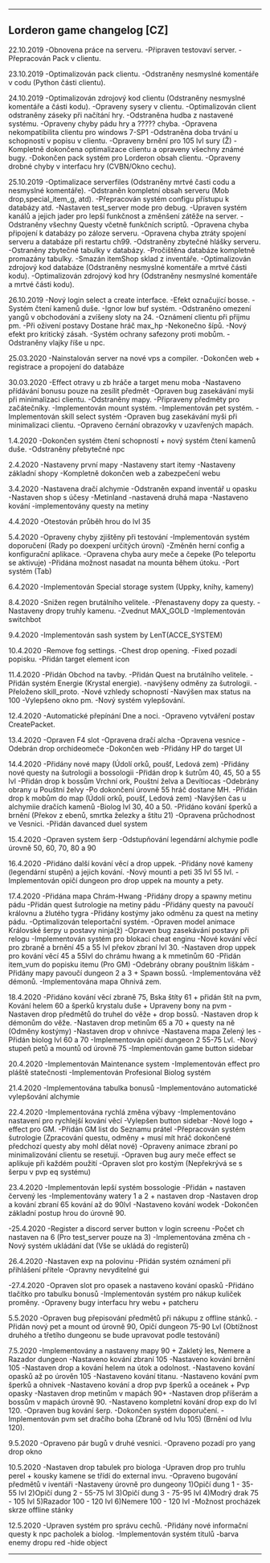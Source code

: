 -----------------------------------------------------------------------------------------------------
Lorderon game changelog [CZ]
-----------------------------------------------------------------------------------------------------
22.10.2019
-Obnovena práce na serveru.
-Připraven testovaví server.
-Přepracován Pack v clientu.

23.10.2019
-Optimalizován pack clientu.
-Odstraněny nesmyslné komentáře v codu (Python části clientu).

24.10.2019
-Optimalizován zdrojový kod clientu (Odstraněny nesmyslné komentáře a části kodu).
-Opraveny sysery v clientu.
-Optimalizován client odstraněny záseky při načítání hry.
-Odstraněna hudba z nastavené systému.
-Opraveny chyby pádu hry a ????? chyba.
-Opravena nekompatibilita clientu pro windows 7-SP1
-Odstraněna doba trvání u schopností v popisu v clientu.
-Opraveny brnění pro 105 lvl sury (Ž)
-Kompletně dokončena optimalizace clientu a opraveny všechny známé bugy.
-Dokončen pack systém pro Lorderon obsah clientu.
-Opraveny drobné chyby v interfacu hry (CVBN/Okno cechu).

25.10.2019
-Optimalizace serverfiles (Odstraněny mrtvé časti codu a nesmyslné komentáře).
-Odstraněn kompletní obsah serveru (Mob drop,special_item_g, atd).
-Přepracován systém configu přístupu k databázy atd.
-Nastaven test_server mode pro debug.
-Upraven systém kanálů a jejich jader pro lepší funkčnost a změnšení zátěže na server.
-Odstraněny všechny Questy včetně funkčních scriptů.
-Opravena chyba připojení k databázy po záloze serveru.
-Opravena chyba ztráty spojení serveru a databáze při restartu ch99.
-Odstraněny zbytečné hlášky serveru.
-Ostraněny zbytečné tabulky v databázy.
-Pročištěna databáze kompletně promazány tabulky.
-Smazán itemShop sklad z inventáře.
-Optimalizován zdrojový kod databáze (Odstraněny nesmyslné komentáře a mrtvé části kodu).
-Optimalizován zdrojový kod hry (Odstraněny nesmyslné komentáře a mrtvé části kodu).

26.10.2019
-Nový login select a create interface.
-Efekt označující bosse.
-Systém čtení kamenů duše.
-Ignor low buf systém.
-Odstraněno omezení yangů v obchodování a zvíšeny sloty na 24.
-Oznámení clientu při přijmu pm.
-Při oživení postavy Dostane hráč max_hp
-Nekonečno šípů.
-Nový efekt pro kritický zásah.
-Systém ochrany safezony proti mobům.
-Odstraněny vlajky říše u npc.

25.03.2020
-Nainstalován server na nové vps a compiler.
-Dokončen web + registrace a propojení do databáze

30.03.2020
-Effect otravy u zb hráče a target menu moba
-Nastaveno přídávání bonusu pouze na zesílit předmět
-Opraven bug zasekávání myši při minimalizaci clientu.
-Odstraněny mapy.
-Připraveny předměty pro začátečníky.
-Implementován mount systém.
-Implementován pet systém.
-Implementován skill select systém
-Opraven bug zasekávání myši při minimalizaci clientu.
-Opraveno černání obrazovky v uzavřených mapách.

1.4.2020
-Dokončen systém čtení schopností + nový systém čtení kamenů duše.
-Odstraněny přebytečné npc

2.4.2020
-Nastaveny první mapy
-Nastaveny start itemy
-Nastaveny základní shopy
-Kompletně dokončen web a zabezpečení webu

3.4.2020
-Nastavena dračí alchymie
-Odstraněn expand inventář u opasku
-Nastaven shop s účesy
-Metinland
-nastavená druhá mapa 
-Nastaveno kování
-implementovány questy na metiny 

4.4.2020
-Otestován průběh hrou do lvl 35

5.4.2020
-Opraveny chyby zjištěny při testování
-Implementován systém doporučení (Rady po doexpení určitých úrovní)
-Změněn herní config a konfigurační aplikace.
-Opravena chyba aury meče a čepeke (Po teleportu se aktivuje)
-Přidána možnost nasadat na mounta během útoku.
-Port systém (Tab)

6.4.2020
-Implementován Special storage system (Uppky, knihy, kameny)

8.4.2020
-Snižen regen brutálního velitele.
-Přenastaveny dopy za questy.
-Nastaveny dropy truhly kamenu.
-Zvednut MAX_GOLD
-Implementován switchbot

9.4.2020
-Implementován sash system by LenT(ACCE_SYSTEM)

10.4.2020
-Remove fog settings.
-Chest drop opening.
-Fixed pozadí popisku.
-Přidán target element icon

11.4.2020
-Přidán Obchod na tavby.
-Přidán Quest na brutálního velitele.
-Přidán systém Energie (Krystal energie).
-navýšeny odměny za šutrologii.
-Přeloženo skill_proto.
-Nové vzhledy schopností
-Navýšen max status na 100
-Vylepšeno okno pm.
-Nový systém vylepšování.

12.4.2020
-Automatické přepínání Dne a noci.
-Opraveno vytváření postav CreatePacket.

13.4.2020
-Opraven F4 slot 
-Opravena dračí alcha
-Opravena vesnice
-Odebrán drop orchideomeče
-Dokončen web 
-Přidány HP do target UI

14.4.2020
-Přidány nové mapy (Údolí orků, poušť, Ledová zem)
-Přidány nové questy na šutrologii a bossologii
-Přidán drop k šutrům 40, 45, 50 a 55 lvl
-Přidán drop k bossům Vrchní ork, Pouštní želva a Devítiocas
-Odebrány obrany u Pouštní želvy 
-Po dokončení úrovně 55 hráč dostane MH.
-Přidán drop k mobům do map (Údolí orků, poušť, Ledová zem)
-Navýšen čas u alchymiie dračích kamenů 
-Biolog lvl 30, 40 a 50.
-Přidáno kování šperků a brnění (Překov z ebenů, smrtka železky a štítu 21)
-Opravena průchodnost ve Vesnici.
-Přidán davanced duel system

15.4.2020
-Opraven system šerp
-Odstupňování legendární alchymie podle úrovně 50, 60, 70, 80 a 90

16.4.2020
-Přidáno další kování věcí a drop uppek.
-Přidány nové kameny (legendární stupěn) a jejich kování.
-Nový mounti a peti 35 lvl 55 lvl.
-Implementován opičí dungeon pro drop uppek na mounty a pety.

17.4.2020
-Přidána mapa Chrám-Hwang
-Přidány dropy a spawny metinu pádu
-Přidán quest šutrologie na metiny pádu
-Přidány questy na pavoučí královnu a žlutého tygra
-Přidány kostýmy jako odměnu za quest na metiny pádu.
-Optimalizován teleportační systém.
-Opraven model animace Královské šerpy u postavy ninja(ž)
-Opraven bug zasekávání postavy při relogu
-Implementován systém pro blokaci cheat enginu
-Nové kování věcí pro zbraně a brnění 45 a 55 lvl překov zbraní lvl 30.
-Nastaven drop uppek pro kování věcí 45 a 55lvl do chrámu hwang a k mmetinům 60
-Přidán item_vum do popisku itemu (Pro GM)
-Odebrány obrany pouštním liškám
-Přidány mapy pavoučí dungeon 2 a 3 + Spawn bossů.
-Implementována věž démonů.
-Implementována mapa Ohnivá zem.

18.4.2020
-Přidáno kování věcí zbraně 75, Bska štíty 61 + přidán štít na pvm, Kování helem 60 a šperků krystalu duše + Upraveny bony na pvm
-Nastaven drop předmětů do truhel do věže + drop bossů.
-Nastaven drop k démonům do věže.
-Nastaven drop metinům 65 a 70 + questy na ně (Odměny kostýmy)
-Nastaven drop v ohnivce
-Nastavena mapa Zelený les
-Přidán biolog lvl 60 a 70
-Implementován opičí dungeon 2 55-75 Lvl.
-Nový stupeň petů a mountů od úrovně 75
-Implementován game button sidebar

20.4.2020
-Implementován Maintenance system
-Implementován effect pro pláště statečnosti
-Implementován Profesional Biolog systém 

21.4.2020
-Implementována tabulka bonusů
-Implementováno automatické vylepšování alchymie

22.4.2020
-Implementována rychlá změna výbavy
-Implementováno nastavení pro rychlejší kování věcí 
-Vylepšen button sidebar 
-Nové logo + effect pro GM.
-Přidán GM list do Seznamu prátel
-Přepracován systém šutrologie (Zpracování questu, odměny + musí mít hráč dokončené předchozí questy aby mohl dělat nové)
-Opraveny animace zbraní po minimalizování clientu se resetují.
-Opraven bug aury meče effect se aplikuje při každém použití
-Opraven slot pro kostým (Nepřekrývá se s šerpu v pvp eq systému)

23.4.2020
-Implementován lepší systém bossologie 
-Přidán + nastaven červený les
-Implementovány watery 1 a 2 + nastaven drop 
-Nastaven drop a kování zbraní 65 kování až do 90lvl
-Nastaveno kování wodek
-Dokončen základní postup hrou do úrovně 90.

-25.4.2020
-Register a discord server button v login screenu
-Počet ch nastaven na 6 (Pro test_server pouze na 3)
-Implementována změna ch
-Nový systém ukládání dat (Vše se ukládá do registerů)

26.4.2020
-Nastaven exp na polovinu
-Přidán systém oznámení při přihlášení přítele
-Opravny nevyditelné gui

-27.4.2020
-Opraven slot pro opasek a nastaveno kování opasků
-Přidáno tlačítko pro tabulku bonusů
-Implementován systém pro nákup kuliček proměny.
-Opraveny bugy interfacu hry webu + patcheru

5.5.2020
-Opraven bug přepisování předmětů při nákupu z offline stánků.
-Přidán nový pet a mount od úrovně 90, Opičí dungeon 75-90 Lvl (Obtížnost druhého a třetího dungeonu se bude upravovat podle testování)

7.5.2020
-Implementovány a nastaveny mapy 90 + Zakletý les, Nemere a Razador dungeon
-Nastaveno kování zbraní 105
-Nastaveno kování brnění 105
-Nastaven drop a kování helem na útok a odolnost.
-Nastaveno kování opasků až po úrověn 105
-Nastaveno kování titanu.
-Nastaveno kování pvm šperků a ohnivek
-Nastaveno kování a drop pvp šperků a oceánek + Pvp opasky
-Nastaven drop metinům v mapách 90+
-Nastaven drop příšerám a bossům v mapách úrovně 90.
-Nastaveno kompletní kování drop exp do lvl 120.
-Opraven bug kování šerp.
-Dokončen systém doporučení.
-Implementován pvm set dračího boha (Zbraně od lvlu 105) (Brnění od lvlu 120).

9.5.2020
-Opraveno pár bugů v druhé vesnici.
-Opraveno pozadí pro yang drop okno

10.5.2020
-Nastaven drop tabulek pro biologa 
-Upraven drop pro truhlu perel + kousky kamene se třídí do external invu.
-Opraveno bugování předmětů v iventáři
-Nastaveny úrovně pro dungeony
1)Opičí dung 1 - 35-55 lvl 
2)Opičí dung 2 - 55-75 lvl
3)Opičí dung 3 - 75-95 lvl
4)Modrý drak 75 - 105 lvl
5)Razador 100 - 120 lvl
6)Nemere 100 - 120 lvl
-Možnost procházek skrze offline stánky

12.5.2020
-Upraven systém pro správu cechů.
-Přidány nové informační questy k npc pacholek a biolog.
-Implementován systém titulů 
-barva enemy dropu red
-hide object

-----------------------------------------------------------------------------------------------------